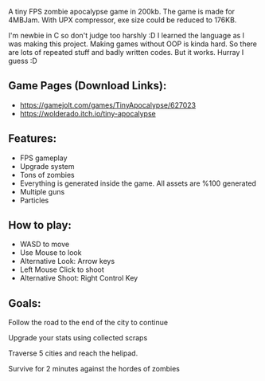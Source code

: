 A tiny FPS zombie apocalypse game in 200kb. The game is made for 4MBJam. With UPX compressor, exe size could be reduced to 176KB.

I'm newbie in C so don't judge too harshly :D I learned the language as I was making this project. Making games without OOP is kinda hard. So there are lots of repeated stuff and badly written codes. But it works. Hurray I guess :D

## Game Pages (Download Links):
* https://gamejolt.com/games/TinyApocalypse/627023
* https://wolderado.itch.io/tiny-apocalypse

## Features:

* FPS gameplay
* Upgrade system
* Tons of zombies
* Everything is generated inside the game. All assets are %100 generated
* Multiple guns
* Particles

## How to play:

* WASD to move
* Use Mouse to look
* Alternative Look: Arrow keys
* Left Mouse Click to shoot
* Alternative Shoot: Right Control Key

## Goals:

Follow the road to the end of the city to continue

Upgrade your stats using collected scraps

Traverse 5 cities and reach the helipad.

Survive for 2 minutes against the hordes of zombies
